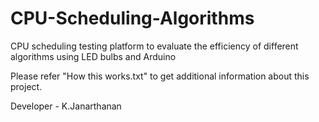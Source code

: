 # CPU-Scheduling-Algorithms
CPU scheduling testing platform to evaluate the efficiency of different algorithms using LED bulbs and Arduino

Please refer "How this works.txt" to get additional information about this project.

Developer - K.Janarthanan
